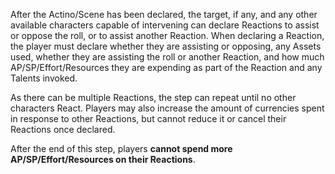 After the Actino/Scene has been declared, the target, if any, and any other available characters capable of intervening can declare Reactions to assist or oppose the roll, or to assist another Reaction. When declaring a Reaction, the player must declare whether they are assisting or opposing, any Assets used, whether they are assisting the roll or another Reaction, and how much AP/SP/Effort/Resources they are expending as part of the Reaction and any Talents invoked.

As there can be multiple Reactions, the step can repeat until no other characters React. Players may also increase the amount of currencies spent in response to other Reactions, but cannot reduce it or cancel their Reactions once declared.

After the end of this step, players **cannot spend more AP/SP/Effort/Resources on their Reactions**.